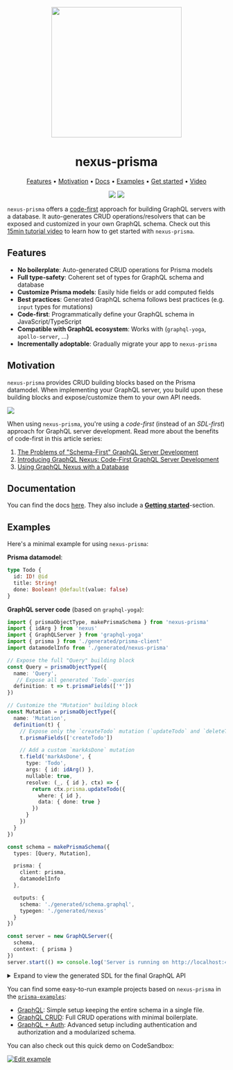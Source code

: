 <p align="center"><img src="https://i.imgur.com/8qvElTM.png" width="300" /></p>

<p><h1 align="center">nexus-prisma</h1></p>

<p align="center">
  <a href="#features">Features</a> • <a href="#motivation">Motivation</a> • <a href="https://nexus.js.org/docs/database-access-with-prisma">Docs</a> • <a href="#examples">Examples</a> • <a href="https://nexus.js.org/docs/database-access-with-prisma#getting-started">Get started</a> • <a href="https://www.youtube.com/watch?v=1qB8vQwWwIc">Video</a> 
</p>

<p align="center">
  <a href="https://circleci.com/gh/prisma/nexus-prisma"><img src="https://circleci.com/gh/prisma/prisma.svg?style=shield"></img></a>
  <a href="https://spectrum.chat/prisma/graphql"><img src="https://withspectrum.github.io/badge/badge.svg"></img></a>
</p>

`nexus-prisma` offers a [code-first](https://www.prisma.io/blog/introducing-graphql-nexus-code-first-graphql-server-development-ll6s1yy5cxl5) approach for building GraphQL servers with a database. It auto-generates CRUD operations/resolvers that can be exposed and customized in your own GraphQL schema. Check out this [15min tutorial video](https://www.youtube.com/watch?v=1qB8vQwWwIc) to learn how to get started with `nexus-prisma`.

## Features

- **No boilerplate**: Auto-generated CRUD operations for Prisma models
- **Full type-safety**: Coherent set of types for GraphQL schema and database
- **Customize Prisma models**: Easily hide fields or add computed fields
- **Best practices**: Generated GraphQL schema follows best practices (e.g. `input` types for mutations) 
- **Code-first**: Programmatically define your GraphQL schema in JavaScript/TypeScript
- **Compatible with GraphQL ecosystem**: Works with (`graphql-yoga`, `apollo-server`, ...)
- **Incrementally adoptable**: Gradually migrate your app to `nexus-prisma`

## Motivation

`nexus-prisma` provides CRUD building blocks based on the Prisma datamodel. When implementing your GraphQL server, you build upon these building blocks and expose/customize them to your own API needs. 

![](https://imgur.com/dbEMHd5.png)

When using `nexus-prisma`, you're using a _code-first_ (instead of an _SDL-first_) approach for GraphQL server development. Read more about the benefits of code-first in this article series:

1. [The Problems of "Schema-First" GraphQL Server Development](https://www.prisma.io/blog/the-problems-of-schema-first-graphql-development-x1mn4cb0tyl3)
1. [Introducing GraphQL Nexus: Code-First GraphQL Server Development](https://www.prisma.io/blog/introducing-graphql-nexus-code-first-graphql-server-development-ll6s1yy5cxl5/)
1. [Using GraphQL Nexus with a Database](https://www.prisma.io/blog/using-graphql-nexus-with-a-database-pmyl3660ncst/)

## Documentation

You can find the docs [here](https://nexus.js.org/docs/database-access-with-prisma). They also include a [**Getting started**](https://nexus.js.org/docs/database-access-with-prisma#getting-started)-section.

## Examples

Here's a minimal example for using `nexus-prisma`:

**Prisma datamodel**:

```graphql
type Todo {
  id: ID! @id
  title: String!
  done: Boolean! @default(value: false)
}
```

**GraphQL server code** (based on `graphql-yoga`):

```ts
import { prismaObjectType, makePrismaSchema } from 'nexus-prisma'
import { idArg } from 'nexus'
import { GraphQLServer } from 'graphql-yoga'
import { prisma } from './generated/prisma-client'
import datamodelInfo from './generated/nexus-prisma'

// Expose the full "Query" building block
const Query = prismaObjectType({ 
  name: 'Query',
   // Expose all generated `Todo`-queries
  definition: t => t.prismaFields(['*'])
})

// Customize the "Mutation" building block
const Mutation = prismaObjectType({ 
  name: 'Mutation',
  definition(t) {
    // Expose only the `createTodo` mutation (`updateTodo` and `deleteTodo` not exposed)
    t.prismaFields(['createTodo'])

    // Add a custom `markAsDone` mutation
    t.field('markAsDone', {
      type: 'Todo',
      args: { id: idArg() },
      nullable: true,
      resolve: (_, { id }, ctx) => {
        return ctx.prisma.updateTodo({
          where: { id },
          data: { done: true }
        })
      }
    })
  }
})

const schema = makePrismaSchema({
  types: [Query, Mutation],

  prisma: {
    client: prisma,
    datamodelInfo
  },

  outputs: {
    schema: './generated/schema.graphql',
    typegen: './generated/nexus'
  }
})

const server = new GraphQLServer({
  schema,
  context: { prisma }
})
server.start(() => console.log('Server is running on http://localhost:4000'))
```

<Details><Summary>Expand to view the generated SDL for the final GraphQL API</Summary>

```graphql
# The fully exposed "Query" building block
type Query {
  todo(where: TodoWhereUniqueInput!): Todo
  todoes(after: String, before: String, first: Int, last: Int, orderBy: TodoOrderByInput, skip: Int, where: TodoWhereInput): [Todo!]!
  todoesConnection(after: String, before: String, first: Int, last: Int, orderBy: TodoOrderByInput, skip: Int, where: TodoWhereInput): TodoConnection!
}

# The customized "Mutation" building block
type Mutation {
  createTodo(data: TodoCreateInput!): Todo!
  markAsDone(id: ID): Todo
}

# The Prisma model
type Todo {
  done: Boolean!
  id: ID!
  title: String!
}

# More of the generated building blocks:
# e.g. `TodoWhereUniqueInput`, `TodoCreateInput`, `TodoConnection`, ...
```

</Details>

You can find some easy-to-run example projects based on `nexus-prisma` in the [`prisma-examples`](https://github.com/prisma/prisma-examples/):

- [GraphQL](https://github.com/prisma/prisma-examples/tree/master/typescript/graphql): Simple setup keeping the entire schema in a single file.
- [GraphQL CRUD](https://github.com/prisma/prisma-examples/tree/master/typescript/graphql-crud): Full CRUD operations with minimal boilerplate.
- [GraphQL + Auth](https://github.com/prisma/prisma-examples/tree/master/typescript/graphql-auth): Advanced setup including authentication and authorization and a modularized schema. 

You can also check out this quick demo on CodeSandbox:

[![Edit example](https://codesandbox.io/static/img/play-codesandbox.svg)](https://codesandbox.io/s/6w7581x05k)
